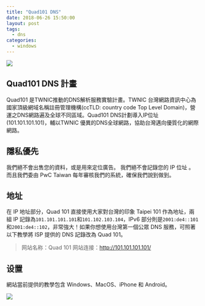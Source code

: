 ```yaml
---
title: "Quad101 DNS"
date: 2018-06-26 15:50:00
layout: post
tags: 
  - dns
categories:
  - windows
---
```

![](https://krazel-1256848099.cos.ap-chengdu.myqcloud.com/img/TIM-20180626154523.png)
<!--more-->

## Quad101 DNS 計畫

Quad101 是TWNIC推動的DNS解析服務實驗計畫。TWNIC 台灣網路資訊中心為國家頂級網域名稱註冊管理機構(ccTLD: country code Top Level Domain)，營運之DNS網路遍及全球不同區域。Quad101 DNS計劃導入IP位址(101.101.101.101)，輔以TWNIC 優異的DNS全球網路，協助台灣邁向優質化的網際網路。

<!--more-->

## 隱私優先

我們絕不會出售您的資料，或是用來定位廣告。
我們絕不會記錄您的 IP 位址 。
而且我們委由 PwC Taiwan 每年審核我們的系統，確保我們說到做到。

## 地址

在 IP 地址部分，Quad 101 直接使用大家對台灣的印象 Taipei 101 作為地址，兩組 IP 記錄為`101.101.101.101`和`101.102.103.104`，IPv6 部分則是`2001:de4::101`和`2001:de4::102`，非常強大！如果你想使用台灣第一個公眾 DNS 服務，可照著以下教學將 ISP 提供的 DNS 記錄改為 Quad 101。

> 网站名称：Quad 101
> 网站连接：http://101.101.101.101/

## 设置

網站當前提供的教學包含 Windows、MacOS、iPhone 和 Android。

![](https://krazel-1256848099.cos.ap-chengdu.myqcloud.com/img/20180626154922.png)
